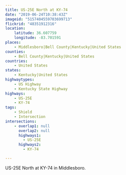 ```yaml
---
title: US-25E North at KY-74
date: "2019-06-24T10:38:43Z"
imageid: "5157404559703699713"
flickrid: "48351912316"
location:
    latitude: 36.607759
    longitude: -83.701591
places:
    - Middlesboro|Bell County|Kentucky|United States
counties:
    - Bell County|Kentucky|United States
countries:
    - United States
states:
    - Kentucky|United States
highwaytypes:
    - US Highway
    - Kentucky State Highway
highways:
    - US-25E
    - KY-74
tags:
    - Shield
    - Intersection
intersections:
    - overlap1: null
      overlap2: null
      highways1:
        - US-25E
      highways2:
        - KY-74

---
```

US-25E North at KY-74 in Middlesboro.